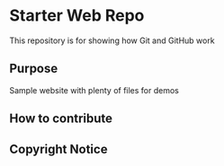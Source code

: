 # Starter Web Repo

This repository is for showing how Git and GitHub work

## Purpose

Sample website with plenty of files for demos

## How to contribute

## Copyright Notice